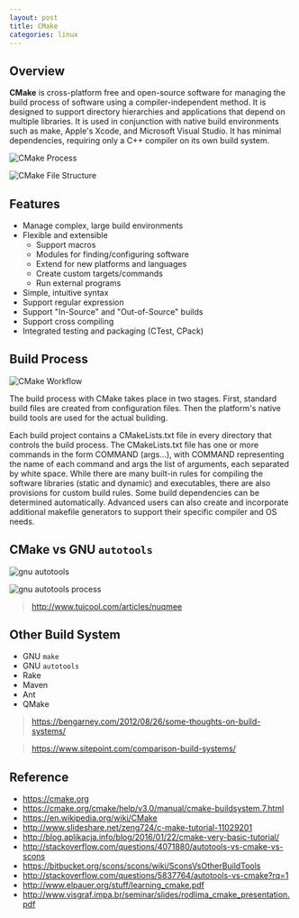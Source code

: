 ```yaml
---
layout: post
title: CMake
categories: linux
---
```


## Overview

**CMake** is cross-platform free and open-source software for managing the build process of software using a compiler-independent method. It is designed to support directory hierarchies and applications that depend on multiple libraries. It is used in conjunction with native build environments such as make, Apple's Xcode, and Microsoft Visual Studio. It has minimal dependencies, requiring only a C++ compiler on its own build system.

![CMake Process](http://img2.tuicool.com/UFR7Nf.png!web)

![CMake File Structure](http://tech.uc.cn/wp-content/uploads/2013/04/cmakedir.png)

## Features

- Manage complex, large build environments
- Flexible and extensible
    * Support macros
    * Modules for finding/configuring software
    * Extend for new platforms and languages
    * Create custom targets/commands
    * Run external programs
- Simple, intuitive syntax
- Support regular expression
- Support "In-Source" and "Out-of-Source" builds
- Support cross compiling
- Integrated testing and packaging (CTest, CPack)


## Build Process

![CMake Workflow](http://blog.aplikacja.info/wp-content/uploads/2016/01/cmake_workflow1.png)

The build process with CMake takes place in two stages. First, standard build files are created from configuration files. Then the platform's native build tools are used for the actual building.

Each build project contains a CMakeLists.txt file in every directory that controls the build process. The CMakeLists.txt file has one or more commands in the form COMMAND (args...), with COMMAND representing the name of each command and args the list of arguments, each separated by white space. While there are many built-in rules for compiling the software libraries (static and dynamic) and executables, there are also provisions for custom build rules. Some build dependencies can be determined automatically. Advanced users can also create and incorporate additional makefile generators to support their specific compiler and OS needs.

## CMake vs GNU `autotools`

![gnu autotools](https://i.ytimg.com/vi/4q_inV9M_us/maxresdefault.jpg)

![gnu autotools process](http://tech.uc.cn/wp-content/uploads/2013/04/gnuautotools.png)

> http://www.tuicool.com/articles/nuqmee

## Other Build System

- GNU `make`
- GNU `autotools`
- Rake
- Maven
- Ant
- QMake

> https://bengarney.com/2012/08/26/some-thoughts-on-build-systems/

> https://www.sitepoint.com/comparison-build-systems/

## Reference

- https://cmake.org
- https://cmake.org/cmake/help/v3.0/manual/cmake-buildsystem.7.html
- https://en.wikipedia.org/wiki/CMake
- http://www.slideshare.net/zeng724/c-make-tutorial-11029201
- http://blog.aplikacja.info/blog/2016/01/22/cmake-very-basic-tutorial/
- http://stackoverflow.com/questions/4071880/autotools-vs-cmake-vs-scons
- https://bitbucket.org/scons/scons/wiki/SconsVsOtherBuildTools
- http://stackoverflow.com/questions/5837764/autotools-vs-cmake?rq=1
- http://www.elpauer.org/stuff/learning_cmake.pdf
- http://www.visgraf.impa.br/seminar/slides/rodlima_cmake_presentation.pdf
